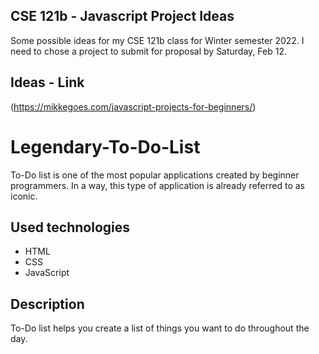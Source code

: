 ## CSE 121b - Javascript Project Ideas

Some possible ideas for my CSE 121b class for Winter semester 2022. I need to chose a project to submit for proposal by Saturday, Feb 12.

## Ideas - Link

(https://mikkegoes.com/javascript-projects-for-beginners/)

# Legendary-To-Do-List

To-Do list is one of the most popular applications created by beginner programmers. In a way, this type of application is already referred to as iconic.

## Used technologies

- HTML
- CSS
- JavaScript

## Description

To-Do list helps you create a list of things you want to do throughout the day.
